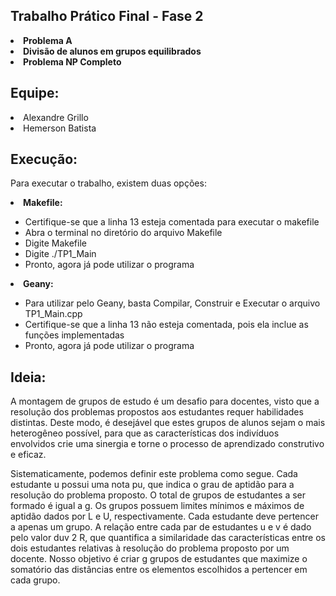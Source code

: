 ﻿## Trabalho Prático Final - Fase 2

<li> <b> Problema A </b> </li>
<li> <b> Divisão de alunos em grupos equilibrados </b> </li>
<li> <b> Problema NP Completo </b> </li>

## Equipe:
<li> Alexandre Grillo </li>
<li> Hemerson Batista </li>

## Execução:

<p> Para executar o trabalho, existem duas opções: </p>
<li> <b> Makefile: </b> </li>
    <ul>
        <li> Certifique-se que a linha 13 esteja comentada para executar o makefile </li>
        <li> Abra o terminal no diretório do arquivo Makefile
        <li> Digite Makefile </li>
        <li> Digite ./TP1_Main </li>
        <li> Pronto, agora já pode utilizar o programa </li>
   </ul>
<li> <b> Geany: </b>  </li>
    <ul>
        <li> Para utilizar pelo Geany, basta Compilar, Construir e Executar o arquivo TP1_Main.cpp </li>
        <li> Certifique-se que a linha 13 não esteja comentada, pois ela inclue as funções implementadas </li>
        <li> Pronto, agora já pode utilizar o programa </li>
    </ul>
    
## Ideia:

<p> A montagem de grupos de estudo é um desafio para docentes, visto que a resolução dos
problemas propostos aos estudantes requer habilidades distintas. Deste modo, é desejável
que estes grupos de alunos sejam o mais heterogêneo possível, para que as características
dos indivíduos envolvidos crie uma sinergia e torne o processo de aprendizado construtivo e
eficaz. </p>
<p> Sistematicamente, podemos definir este problema como segue. Cada estudante u possui
uma nota pu, que indica o grau de aptidão para a resolução do problema proposto. O total
de grupos de estudantes a ser formado é igual a g. Os grupos possuem limites mínimos e
máximos de aptidão dados por L e U, respectivamente. Cada estudante deve pertencer a
apenas um grupo. A relação entre cada par de estudantes u e v é dado pelo valor duv 2 R,
que quantifica a similaridade das características entre os dois estudantes relativas à resolução
do problema proposto por um docente. Nosso objetivo é criar g grupos de estudantes que
maximize o somatório das distâncias entre os elementos escolhidos a pertencer em cada
grupo. </p>
